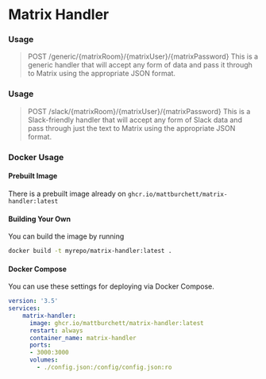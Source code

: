 # Matrix Handler

### Usage
> POST /generic/{matrixRoom}/{matrixUser}/{matrixPassword}
This is a generic handler that will accept any form of data and pass it through to Matrix using the appropriate JSON format.

### Usage
> POST /slack/{matrixRoom}/{matrixUser}/{matrixPassword}
This is a Slack-friendly handler that will accept any form of Slack data and pass through just the text to Matrix using the appropriate JSON format.


### Docker Usage

#### Prebuilt Image
There is a prebuilt image already on `ghcr.io/mattburchett/matrix-handler:latest`

#### Building Your Own

You can build the image by running 

```bash
docker build -t myrepo/matrix-handler:latest .
```

#### Docker Compose
You can use these settings for deploying via Docker Compose.

```yaml
version: '3.5'
services:
    matrix-handler:
      image: ghcr.io/mattburchett/matrix-handler:latest
      restart: always
      container_name: matrix-handler
      ports:
      - 3000:3000
      volumes:
        - ./config.json:/config/config.json:ro
```


